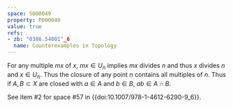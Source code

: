 ```yaml
---
space: S000049
property: P000040
value: true
refs:
- zb: "0386.54001"_6
  name: Counterexamples in Topology
---
```


For any multiple $mx$ of $x$, $mx \in U_n$ implies $mx$ divides $n$ and thus $x$ divides $n$ and $x \in U_n$. Thus the closure of any point $n$ contains all multiples of $n$. Thus if $A,B \subset X$ are closed with $a \in A$ and $b \in B$, $ab \in A \cap B$.

See item #2 for space #57 in {{doi:10.1007/978-1-4612-6290-9_6}}.
